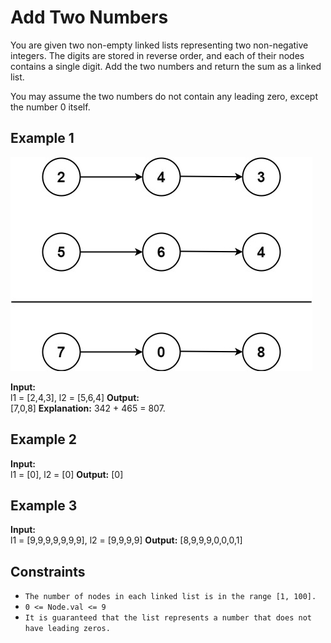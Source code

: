 # Add Two Numbers

You are given two non-empty linked lists representing two non-negative integers. The digits are stored in reverse order, and each of their nodes contains a single digit. Add the two numbers and return the sum as a linked list.

You may assume the two numbers do not contain any leading zero, except the number 0 itself.

 

## Example 1

![Example 1](image.png)


**Input:**  
l1 = [2,4,3], l2 = [5,6,4]
**Output:**  
[7,0,8]
**Explanation:** 
342 + 465 = 807.


## Example 2

**Input:**  
l1 = [0], l2 = [0]
**Output:** 
[0]


## Example 3

**Input:**  
l1 = [9,9,9,9,9,9,9], l2 = [9,9,9,9]
**Output:**
[8,9,9,9,0,0,0,1]
 

## Constraints

- `The number of nodes in each linked list is in the range [1, 100].`
- `0 <= Node.val <= 9`
- `It is guaranteed that the list represents a number that does not have leading zeros.`